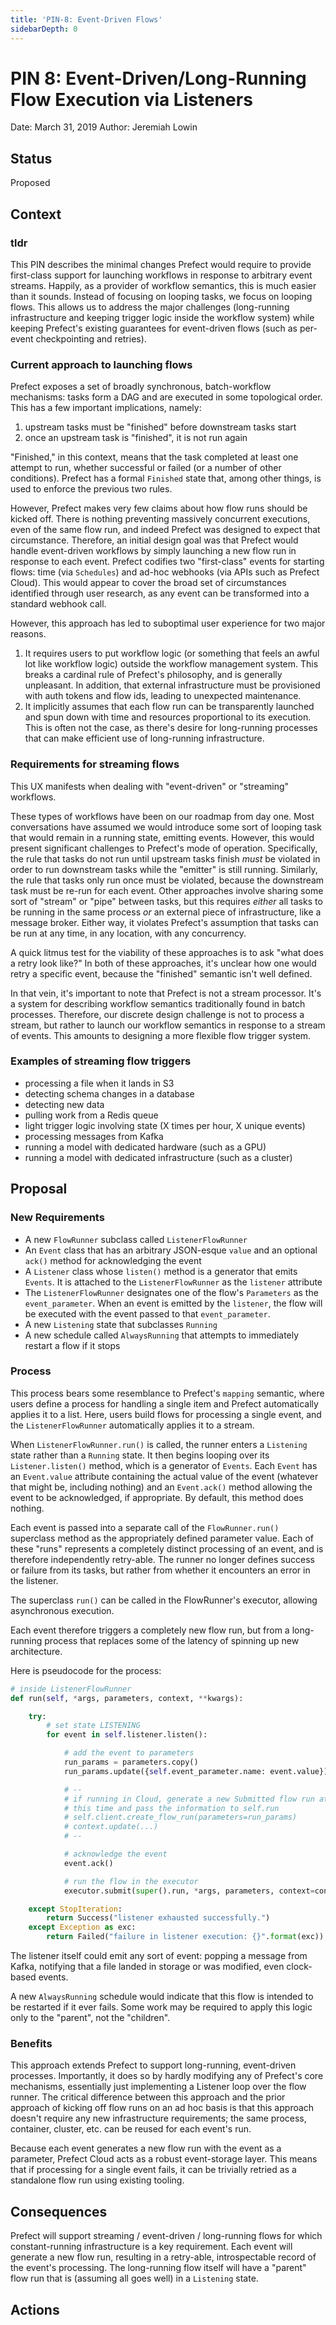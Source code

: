 ```yaml
---
title: 'PIN-8: Event-Driven Flows'
sidebarDepth: 0
---
```


# PIN 8: Event-Driven/Long-Running Flow Execution via Listeners

Date: March 31, 2019
Author: Jeremiah Lowin

## Status

Proposed

## Context

### tldr

This PIN describes the minimal changes Prefect would require to provide first-class support for launching workflows in response to arbitrary event streams. Happily, as a provider of workflow semantics, this is much easier than it sounds. Instead of focusing on looping tasks, we focus on looping flows. This allows us to address the major challenges (long-running infrastructure and keeping trigger logic inside the workflow system) while keeping Prefect's existing guarantees for event-driven flows (such as per-event checkpointing and retries).

### Current approach to launching flows

Prefect exposes a set of broadly synchronous, batch-workflow mechanisms: tasks form a DAG and are executed in some topological order. This has a few important implications, namely:

1. upstream tasks must be "finished" before downstream tasks start
1. once an upstream task is "finished", it is not run again

"Finished," in this context, means that the task completed at least one attempt to run, whether successful or failed (or a number of other conditions). Prefect has a formal `Finished` state that, among other things, is used to enforce the previous two rules.

However, Prefect makes very few claims about how flow runs should be kicked off. There is nothing preventing massively concurrent executions, even of the same flow run, and indeed Prefect was designed to expect that circumstance. Therefore, an initial design goal was that Prefect would handle event-driven workflows by simply launching a new flow run in response to each event. Prefect codifies two "first-class" events for starting flows: time (via `Schedules`) and ad-hoc webhooks (via APIs such as Prefect Cloud). This would appear to cover the broad set of circumstances identified through user research, as any event can be transformed into a standard webhook call.

However, this approach has led to suboptimal user experience for two major reasons.

1. It requires users to put workflow logic (or something that feels an awful lot like workflow logic) outside the workflow management system. This breaks a cardinal rule of Prefect's philosophy, and is generally unpleasant. In addition, that external infrastructure must be provisioned with auth tokens and flow ids, leading to unexpected maintenance.
1. It implicitly assumes that each flow run can be transparently launched and spun down with time and resources proportional to its execution. This is often not the case, as there's desire for long-running processes that can make efficient use of long-running infrastructure.

### Requirements for streaming flows

This UX manifests when dealing with "event-driven" or "streaming" workflows.

These types of workflows have been on our roadmap from day one. Most conversations have assumed we would introduce some sort of looping task that would remain in a running state, emitting events. However, this would present significant challenges to Prefect's mode of operation. Specifically, the rule that tasks do not run until upstream tasks finish _must_ be violated in order to run downstream tasks while the "emitter" is still running. Similarly, the rule that tasks only run once must be violated, because the downstream task must be re-run for each event. Other approaches involve sharing some sort of "stream" or "pipe" between tasks, but this requires _either_ all tasks to be running in the same process _or_ an external piece of infrastructure, like a message broker. Either way, it violates Prefect's assumption that tasks can be run at any time, in any location, with any concurrency.

A quick litmus test for the viability of these approaches is to ask "what does a retry look like?" In both of these approaches, it's unclear how one would retry a specific event, because the "finished" semantic isn't well defined.

In that vein, it's important to note that Prefect is not a stream processor. It's a system for describing workflow semantics traditionally found in batch processes. Therefore, our discrete design challenge is not to process a stream, but rather to launch our workflow semantics in response to a stream of events. This amounts to designing a more flexible flow trigger system.

### Examples of streaming flow triggers

- processing a file when it lands in S3
- detecting schema changes in a database
- detecting new data
- pulling work from a Redis queue
- light trigger logic involving state (X times per hour, X unique events)
- processing messages from Kafka
- running a model with dedicated hardware (such as a GPU)
- running a model with dedicated infrastructure (such as a cluster)

## Proposal

### New Requirements

- A new `FlowRunner` subclass called `ListenerFlowRunner`
- An `Event` class that has an arbitrary JSON-esque `value` and an optional `ack()` method for acknowledging the event
- A `Listener` class whose `listen()` method is a generator that emits `Events`. It is attached to the `ListenerFlowRunner` as the `listener` attribute
- The `ListenerFlowRunner` designates one of the flow's `Parameters` as the `event_parameter`. When an event is emitted by the `listener`, the flow will be executed with the event passed to that `event_parameter`.
- A new `Listening` state that subclasses `Running`
- A new schedule called `AlwaysRunning` that attempts to immediately restart a flow if it stops

### Process

This process bears some resemblance to Prefect's `mapping` semantic, where users define a process for handling a single item and Prefect automatically applies it to a list. Here, users build flows for processing a single event, and the `ListenerFlowRunner` automatically applies it to a stream.

When `ListenerFlowRunner.run()` is called, the runner enters a `Listening` state rather than a `Running` state. It then begins looping over its `Listener.listen()` method, which is a generator of `Events`. Each `Event` has an `Event.value` attribute containing the actual value of the event (whatever that might be, including nothing) and an `Event.ack()` method allowing the event to be acknowledged, if appropriate. By default, this method does nothing.

Each event is passed into a separate call of the `FlowRunner.run()` superclass method as the appropriately defined parameter value. Each of these "runs" represents a completely distinct processing of an event, and is therefore independently retry-able. The runner no longer defines success or failure from its tasks, but rather from whether it encounters an error in the listener.

The superclass `run()` can be called in the FlowRunner's executor, allowing asynchronous execution.

Each event therefore triggers a completely new flow run, but from a long-running process that replaces some of the latency of spinning up new architecture.

Here is pseudocode for the process:

```Python
# inside ListenerFlowRunner
def run(self, *args, parameters, context, **kwargs):

    try:
        # set state LISTENING
        for event in self.listener.listen():

            # add the event to parameters
            run_params = parameters.copy()
            run_params.update({self.event_parameter.name: event.value})

            # --
            # if running in Cloud, generate a new Submitted flow run at
            # this time and pass the information to self.run
            # self.client.create_flow_run(parameters=run_params)
            # context.update(...)
            # --

            # acknowledge the event
            event.ack()

            # run the flow in the executor
            executor.submit(super().run, *args, parameters, context=context, **kwargs))

    except StopIteration:
        return Success("listener exhausted successfully.")
    except Exception as exc:
        return Failed("failure in listener execution: {}".format(exc))
```

The listener itself could emit any sort of event: popping a message from Kafka, notifying that a file landed in storage or was modified, even clock-based events.

A new `AlwaysRunning` schedule would indicate that this flow is intended to be restarted if it ever fails. Some work may be required to apply this logic only to the "parent", not the "children".

### Benefits

This approach extends Prefect to support long-running, event-driven processes. Importantly, it does so by hardly modifying any of Prefect's core mechanisms, essentially just implementing a Listener loop over the flow runner. The critical difference between this approach and the prior approach of kicking off flow runs on an ad hoc basis is that this approach doesn't require any new infrastructure requirements; the same process, container, cluster, etc. can be reused for each event's run.

Because each event generates a new flow run with the event as a parameter, Prefect Cloud acts as a robust event-storage layer. This means that if processing for a single event fails, it can be trivially retried as a standalone flow run using existing tooling.

## Consequences

Prefect will support streaming / event-driven / long-running flows for which constant-running infrastructure is a key requirement. Each event will generate a new flow run, resulting in a retry-able, introspectable record of the event's processing. The long-running flow itself will have a "parent" flow run that is (assuming all goes well) in a `Listening` state.

## Actions

